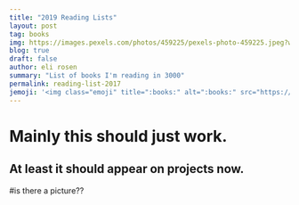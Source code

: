 ```yaml
---
title: "2019 Reading Lists"
layout: post
tag: books
img: https://images.pexels.com/photos/459225/pexels-photo-459225.jpeg?w=1260&h=750&dpr=2&auto=compress&cs=tinysrgb
blog: true
draft: false
author: eli rosen
summary: "List of books I'm reading in 3000"
permalink: reading-list-2017
jemoji: '<img class="emoji" title=":books:" alt=":books:" src="https://assets.github.com/images/icons/emoji/unicode/1f4da.png" height="20" width="20" align="absmiddle">'
---
```



# Mainly this should just work.
## At least it should appear on projects now.

#is there a picture??
